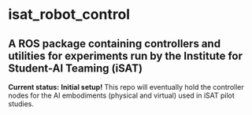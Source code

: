 # isat_robot_control
## A ROS package containing controllers and utilities for experiments run by the Institute for Student-AI Teaming (iSAT)

**Current status:** __Initial setup!__ This repo will eventually hold the controller nodes for the AI embodiments (physical and virtual) used in iSAT pilot studies.